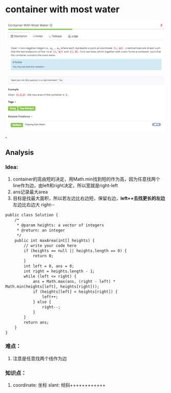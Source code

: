 # container with most water

![](../../../.gitbook/assets/screen-shot-2017-08-22-at-3.44.32-pm.png)、

## Analysis

### Idea:

1. container的高由短的决定，用Math.min找到短的作为高，因为任意找两个line作为边，由left和right决定，所以宽就是right-left
2. ans记录最大area
3. 目标是找最大面积，所以若左边比右边短，保留右边，**left++去找更长的左边** 左边比右边大 right--

```text
public class Solution {
    /*
     * @param heights: a vector of integers
     * @return: an integer
     */
    public int maxArea(int[] heights) {
        // write your code here
        if (heights == null || heights.length == 0) {
            return 0;
        }
        int left = 0, ans = 0;
        int right = heights.length - 1;
        while (left <= right) {
            ans = Math.max(ans, (right - left) * Math.min(heights[left], heights[right]));
            if (heights[left] < heights[right]) {
                left++;
            } else {
                right--;
            }
        }
        return ans;
    }
}
```

### 难点：

1. 注意是任意找两个线作为边

### 知识点：

1. coordinate: 坐标 slant: 倾斜++++++++++++

